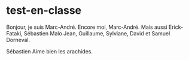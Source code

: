 # test-en-classe

Bonjour, je suis Marc-André.
Encore moi, Marc-André. Mais aussi Erick-Fataki, Sébastien Malo Jean, Guillaume, Sylviane, David et Samuel Dorneval.

Sébastien Aime bien les arachides.

